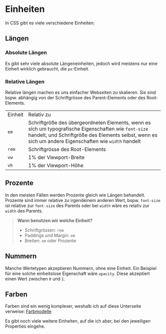# Einheiten

In CSS gibt es viele verschiedene Einheiten:

## Längen

### Absolute Längen

Es gibt sehr viele absolute Längeneinheiten, jedoch wird meistens nur eine Einheit wirklich gebraucht, die `px`-Einheit.

### Relative Längen

Relative längen machen es uns einfacher Webseiten zu skalieren. Sie sind bspw. abhängig von der Schriftgrösse des Parent-Elements oder des
Root-Elements.

<table>
<tr><td>Einheit</td><td>Relativ zu</td></tr>
<tr><td><code>em</code></td><td>Schriftgröße des übergeordneten Elements, wenn es sich um typografische Eigenschaften wie <code>font-size</code> handelt, und Schriftgröße des Elements selbst, wenn es sich um andere Eigenschaften wie <code>width</code> handelt</td></tr>
<tr><td><code>rem</code></td><td>Schriftgrösse des Root-Elements</td></tr>
<tr><td><code>vw</code></td><td>1% der Viewport-Breite</td></tr>
<tr><td><code>vh</code></td><td>1% der Viewport-Höhe</td></tr>
</table>

## Prozente

In den meisten Fällen werden Prozente gleich wie Längen behandelt. Prozente sind immer relative zu irgendeinem anderen Wert, bspw. `font-size`
ist relative zur `font-size` des Parents oder bei `width` wäre es relativ zur `width` des Parents.

> **Wann benutzen wir welche Einheit?**
>
> - Schriftgrössen: `rem`
> - Paddings und Margin: `em`
> - Breiten: `em` oder Prozente

## Nummern

Manche Wertetypen akzeptieren Nummern, ohne eine Einheit. Ein Beispiel für eine solche einheitslose Eigenschaft wäre `opacity`. Diese akzeptiert
einen Wert zwischen `0` und `1`.

## Farben

Farben sind ein wenig komplexer, weshalb ich auf diese Unterseite verweise: [Farbmodelle](Farbmodelle.md)

Es gibt noch viele weitere Einheiten, auf die ich aber, bei den jeweiligen Properties eingehe.
